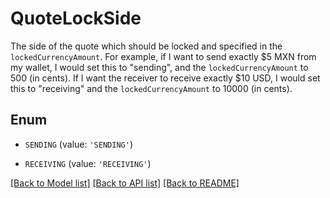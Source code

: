 # QuoteLockSide

The side of the quote which should be locked and specified in the `lockedCurrencyAmount`. For example, if I want to send exactly $5 MXN from my wallet, I would set this to \"sending\", and the `lockedCurrencyAmount` to 500 (in cents). If I want the receiver to receive exactly $10 USD, I would set this to \"receiving\" and the `lockedCurrencyAmount` to 10000 (in cents).

## Enum

* `SENDING` (value: `'SENDING'`)

* `RECEIVING` (value: `'RECEIVING'`)

[[Back to Model list]](../README.md#documentation-for-models) [[Back to API list]](../README.md#documentation-for-api-endpoints) [[Back to README]](../README.md)


